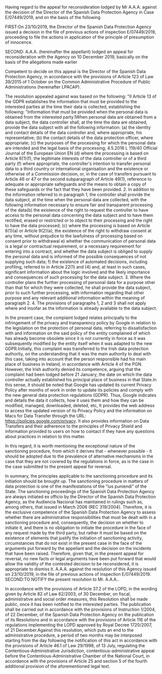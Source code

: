 Having regard to the appeal for reconsideration lodged by Mr A.A.A. against the decision of the Director of the Spanish Data Protection Agency in Case E/07449/2019, and on the basis of the following

FIRST:On 23/10/2019, the Director of the Spanish Data Protection Agency issued a decision in the file of previous actions of inspection E/07449/2019, proceeding to file the actions in application of the principle of presumption of innocence.

SECOND: A.A.A. (hereinafter the appellant) lodged an appeal for reconsideration with the Agency on 10 December 2019, basically on the basis of the allegations made earlier

Competent to decide on this appeal is the Director of the Spanish Data Protection Agency, in accordance with the provisions of Article 123 of Law 39/2015 of 1 October on the Common Administrative Procedure of Public Administrations (hereinafter LPACAP).

The resolution appealed against was based on the following: "II Article 13 of the GDPR establishes the information that must be provided to the interested parties at the time their data is collected, establishing the following: "Information that must be provided when the personal data is obtained from the interested party.1When personal data are obtained from a data subject, the data controller shall, at the time the data are obtained, provide the data subject with all the following information: (a) the identity and contact details of the data controller and, where appropriate, his representative; (b) the contact details of the data protection officer, where appropriate; (c) the purposes of the processing for which the personal data are intended and the legal basis of the processing; 4.5.2016 L 119/40 Official Journal of the European Union EN (d) where the processing is based on Article 6(1)(f), the legitimate interests of the data controller or of a third party (f) where appropriate, the controller's intention to transfer personal data to a third country or international organisation and the existence or otherwise of a Commission decision, or, in the case of transfers pursuant to Article 46 or 47 or the second subparagraph of Article 49(1), reference to adequate or appropriate safeguards and the means to obtain a copy of these safeguards or the fact that they have been provided. 2. In addition to the information referred to in paragraph 1, the controller shall provide the data subject, at the time when the personal data are collected, with the following information necessary to ensure fair and transparent processing of the data(b) the existence of the right to request the controller to have access to the personal data concerning the data subject and to have them rectified, erased or restricted or to object to their processing and the right to have the data processed; (c) where the processing is based on Article 6(1)(a) or Article 9(2)(a), the existence of the right to withdraw consent at any time, without prejudice to the lawfulness of processing based on consent prior to withdrawal e) whether the communication of personal data is a legal or contractual requirement, or a necessary requirement for entering into a contract, and whether the data subject is obliged to supply the personal data and is informed of the possible consequences of not supplying such data; f) the existence of automated decisions, including profiling, referred to in Article 22(1) and (4) and, at least in such cases, significant information about the logic involved and the likely importance and consequences of such processing for the data subject. 3. Where the controller plans the further processing of personal data for a purpose other than that for which they were collected, he shall provide the data subject, prior to such further processing, with information regarding that other purpose and any relevant additional information within the meaning of paragraph 2. 4. The provisions of paragraphs 1, 2 and 3 shall not apply where and insofar as the information is already available to the data subject.

In the present case, the complaint lodged relates principally to the infringement of the privacy and transparency policy by Google in relation to the legislation on the protection of personal data, referring to dissatisfaction with and information on the said policy of the entity complained of which has already become obsolete since it is not currently in force as it was subsequently modified by the entity itself when it was adapted to the new GDPR.Initially, this complaint was transferred to the Irish data protection authority, on the understanding that it was the main authority to deal with this case, taking into account that the person responsible had his main place of business in Ireland, in accordance with Article 4 of the PGN. However, the Irish authority denied its competence, arguing that the complaint had been lodged before 21 January, the date on which the data controller actually established his principal place of business in that State.In this sense, it should be noted that Google has updated its current Privacy Policy after months of work in order to update its policies and comply with the new general data protection regulations (GDPR). Thus, Google indicates and details the data it collects, how it uses them and how they can be modified, managed, downloaded, deleted, etc, It provides the web address to access the updated version of its Privacy Policy and the information on Macs for Data Transfer through the URL: https://policies.google.com/privacy. It also provides information on Data Transfers and their adherence to the principles of Privacy Shield and information provided to users on how to contact if they have any questions about practices in relation to this matter. 

In this regard, it is worth mentioning the exceptional nature of the sanctioning procedure, from which it derives that - whenever possible - it should be adopted due to the prevalence of alternative mechanisms in the case that they are not covered by the regulations in force, as is the case in the case submitted to the present appeal for reversal. 

In summary, the principles applicable to the sanctioning procedure and its initiation should be brought up. The sanctioning procedure in matters of data protection is one of the manifestations of the "ius puniendi" of the State. The sanctioning proceedings of the Spanish Data Protection Agency are always initiated ex officio by the Director of the Spanish Data Protection Agency, as the Audiencia Nacional has maintained in rulings such as, among others, that issued in March 2006 (REC 319/2004). Therefore, it is the exclusive competence of the Spanish Data Protection Agency to assess whether there are administrative responsibilities that must be dealt with in a sanctioning procedure and, consequently, the decision on whether to initiate it, and there is no obligation to initiate the procedure in the face of any request made by the third party, but rather it must be based on the existence of elements that justify the initiation of sanctioning activity, circumstances that do not exist in the present case in the face of the arguments put forward by the appellant and the decision on the incidents that have been raised. Therefore, given that, in the present appeal for reversal, no new facts or legal arguments have been put forward that would allow the validity of the contested decision to be reconsidered, it is appropriate to dismiss it. A.A.A. against the resolution of this Agency issued on 23/10/2019, in the file of previous actions of inspection E/07449/2019. SECOND:TO NOTIFY the present resolution to Mr. A.A.A..

In accordance with the provisions of Article 37.2 of the LOPD, in the wording given by Article 82 of Law 62/2003, of 30 December, on fiscal, administrative and social order measures, this Resolution shall be made public, once it has been notified to the interested parties. The publication shall be carried out in accordance with the provisions of Instruction 1/2004, of 22 December, of the Spanish Data Protection Agency on the publication of its Resolutions and in accordance with the provisions of Article 116 of the regulations implementing the LOPD approved by Royal Decree 1720/2007, of 21 December.Against this resolution, which puts an end to the administrative procedure, a period of two months may be interposed starting from the day following the notification of this act in accordance with the provisions of Article 46.1 of Law 29/1998, of 13 July, regulating the Contentious-Administrative Jurisdiction, contentious-administrative appeal before the Contentious-Administrative Chamber of the National Court, in accordance with the provisions of Article 25 and section 5 of the fourth additional provision of the aforementioned legal text.
